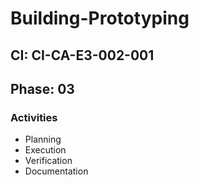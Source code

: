# Building-Prototyping

## CI: CI-CA-E3-002-001
## Phase: 03

### Activities
- Planning
- Execution
- Verification
- Documentation
